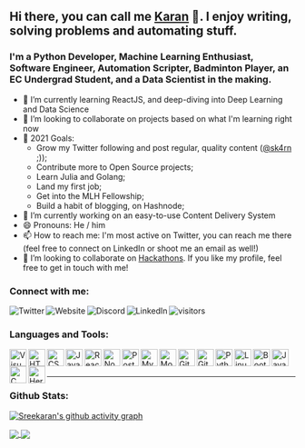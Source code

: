 <!--
**sreekaransrinath/sreekaransrinath** is a ✨ _special_ ✨ repository because its `README.md` (this file) appears on your GitHub profile.

Here are some ideas to get you started:

- 🔭 I’m currently working on ...
- 🌱 I’m currently learning ...
- 👯 I’m looking to collaborate on ...
- 🤔 I’m looking for help with ...
- 💬 Ask me about ...
- 📫 How to reach me: ...
- 😄 Pronouns: ...
- ⚡ Fun fact: ...
-->

## Hi there, you can call me [Karan][website] 👋. I enjoy writing, solving problems and automating stuff. 

### I'm a Python Developer, Machine Learning Enthusiast, Software Engineer, Automation Scripter, Badminton Player, an EC Undergrad Student, and a Data Scientist in the making.

- 🌱 I’m currently learning ReactJS, and deep-diving into Deep Learning and Data Science
- 👯 I’m looking to collaborate on projects based on what I'm learning right now
- 🥅 2021 Goals: 
  - Grow my Twitter following and post regular, quality content ([@sk4rn][twitter] ;));
  - Contribute more to Open Source projects;
  - Learn Julia and Golang; 
  - Land my first job; 
  - Get into the MLH Fellowship;
  - Build a habit of blogging, on Hashnode;
- 🔭 I’m currently working on an easy-to-use Content Delivery System
- 😄 Pronouns: He / him
- 📫 How to reach me: I'm most active on Twitter, you can reach me there (feel free to connect on LinkedIn or shoot me an email as well!)
- 👯 I’m looking to collaborate on [Hackathons](https://devpost.com/hackathons). If you like my profile, feel free to get in touch with me!

### Connect with me:

<!-- [<img align="left" alt="Website" width="22px" src="https://raw.githubusercontent.com/iconic/open-iconic/master/svg/globe.svg" />][website]
[<img align="left" alt="Twitter" width="22px" src="https://icongr.am/devicon/twitter-original.svg" />][twitter]
[<img align="left" alt="LinkedIn" width="22px" src="https://icongr.am/devicon/linkedin-original.svg" />][linkedin]
[<img align="left" alt="Dev.to" width="22px" src="https://cdn.jsdelivr.net/npm/simple-icons@v3/icons/dev-dot-to.svg" />][dev.to]
[<img align="left" alt="Medium" width="22px" src="https://cdn.jsdelivr.net/npm/simple-icons@v3/icons/medium.svg" />][medium]
 -->
[<img align="left" alt="Twitter" src="https://img.shields.io/badge/Twitter-1DA1F2?style=for-the-badge&logo=twitter&logoColor=white"/>][twitter]
[<img align="left" alt="Website" src="https://img.shields.io/badge/GitHub-100000?label=Website&style=for-the-badge&logo=github&logoColor=white"/>][website]
[<img align="left" alt="Discord" src="https://img.shields.io/discord/803966293777580043.svg?label=Discord&logo=Discord&colorB=7289da&style=for-the-badge"/>][discord]
[<img align="left" alt="LinkedIn" src="https://img.shields.io/badge/LinkedIn-0077B5?style=for-the-badge&logo=linkedin&logoColor=white"/>][linkedin]
[<img align="left" alt="visitors" src="https://visitor-badge.glitch.me/badge?page_id=sreekaransrinath.sreekaransrinath"/>][website]
	
<br />

### Languages and Tools:

<img align="left" alt="Visual Studio Code" width="30px" src="https://icongr.am/material/microsoft-visual-studio-code.svg" />
<img align="left" alt="HTML5" width="30px" src="https://icongr.am/devicon/html5-original-wordmark.svg" />
<img align="left" alt="CSS3" width="30px" src="https://icongr.am/devicon/css3-original-wordmark.svg" />
<img align="left" alt="JavaScript" width="30px" src="https://icongr.am/devicon/javascript-original.svg" />
<img align="left" alt="React" width="30px" src="https://icongr.am/devicon/react-original-wordmark.svg" />
<img align="left" alt="Node.js" width="30px" src="https://icongr.am/devicon/nodejs-original.svg" />
<img align="left" alt="PostGreSQL" width="30px" src="https://icongr.am/devicon/postgresql-original-wordmark.svg"/>
<img align="left" alt="MySQL" width="30px" src="https://icongr.am/devicon/mysql-original-wordmark.svg" />
<img align="left" alt="MongoDB" width="30px" src="https://icongr.am/devicon/mongodb-original-wordmark.svg" />
<img align="left" alt="Git" width="30px" src="https://icongr.am/devicon/git-original-wordmark.svg"/>
<img align="left" alt="GitHub" width="30px" src="https://icongr.am/devicon/github-original-wordmark.svg" />
<img align="left" alt="Python" width="30px" src="https://icongr.am/devicon/python-original.svg" />
<img align="left" alt="Linux" width="30px" src="https://icongr.am/devicon/ubuntu-plain-wordmark.svg" />
<img align="left" alt="Bootstrap" width="30px" src="https://icongr.am/devicon/bootstrap-plain-wordmark.svg" />
<img align="left" alt="Java" width="30px" src="https://icongr.am/devicon/java-original-wordmark.svg" />
<img align="left" alt="C" width="30px" src="https://icongr.am/devicon/c-original.svg" />
<img align="left" alt="Heroku" width="30px" src="https://icongr.am/devicon/heroku-original-wordmark.svg" />

<br />
<br />

---
### Github Stats:

[![Sreekaran's github activity graph](https://activity-graph.herokuapp.com/graph?username=sreekaransrinath&theme=xcode)](https://git.io/sreekaran)

<a href="">
  <img align="center" src="https://github-readme-stats.vercel.app/api?username=sreekaransrinath&count_private=true&include_all_commits=true&show_icons=true&title_color=007bff&text_color=e7e7e7&icon_color=007bff&bg_color=171c28" />
</a>
<a href="">
  <img align="center" src="https://github-readme-stats.vercel.app/api/top-langs/?username=sreekaransrinath&layout=compact&title_color=007bff&text_color=e7e7e7&icon_color=007bff&bg_color=171c28" />
</a>

<!-- ![Karan's Github stats](https://github-readme-stats.vercel.app/api?username=sreekaransrinath&count_private=true&include_all_commits=true&show_icons=true&title_color=007bff&text_color=e7e7e7&icon_color=007bff&bg_color=171c28)

![Top Langs](https://github-readme-stats.vercel.app/api/top-langs/?username=sreekaransrinath&layout=compact&title_color=007bff&text_color=e7e7e7&icon_color=007bff&bg_color=171c28) -->

[website]: https://sreekaransrinath.github.io
[twitter]: https://twitter.com/sk4rn
[linkedin]: https://linkedin.com/in/sreekaran-srinath
[medium]: https://medium.com/@sreekaransrinath
[dev.to]: https://dev.to/sreekaransrinath
[discord]: https://discord.gg/UHjrpmAsnY
